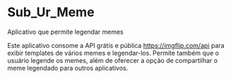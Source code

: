 # Sub_Ur_Meme
Aplicativo que permite legendar memes

Este aplicativo consome a API grátis e pública https://imgflip.com/api para exibir templates de vários memes e legendar-los.
Permite também que o usuário legende os memes, além de oferecer a opção de compartilhar o meme legendado para outros aplicativos.
